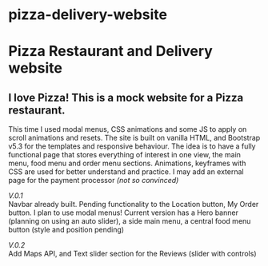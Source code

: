 # pizza-delivery-website
<h1>Pizza Restaurant and Delivery website</h1>
<h2>I love Pizza! This is a mock website for a Pizza restaurant.</h2>
<p>
This time I used modal menus, CSS animations and some JS to apply on scroll animations and resets.
The site is built on vanilla HTML, and Bootstrap v5.3 for the templates and responsive behaviour.
The idea is to have a fully functional page that stores everything of interest in one view, the main menu,
food menu and order menu sections.
Animations, keyframes with CSS are used for better understand and practice.
I may add an external page for the payment processor <em>(not so convinced)</em>
</p>

<em>V.0.1</em>
<br>
Navbar already built. Pending functionality to the Location button, My Order button. I plan to use modal menus!
Current version has a Hero banner (planning on using an auto slider), a side main menu, a central food menu button (style and position pending)

<em>V.0.2</em>
<br>
Add Maps API, and Text slider section for the Reviews (slider with controls)
